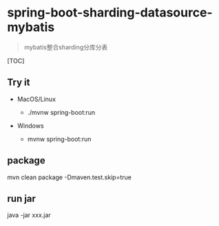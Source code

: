# spring-boot-sharding-datasource-mybatis

> mybatis整合sharding分库分表

[TOC]

## Try it

* MacOS/Linux
    * ./mvnw spring-boot:run

* Windows
    * mvnw spring-boot:run

## package

mvn clean package -Dmaven.test.skip=true

## run jar

java -jar xxx.jar

